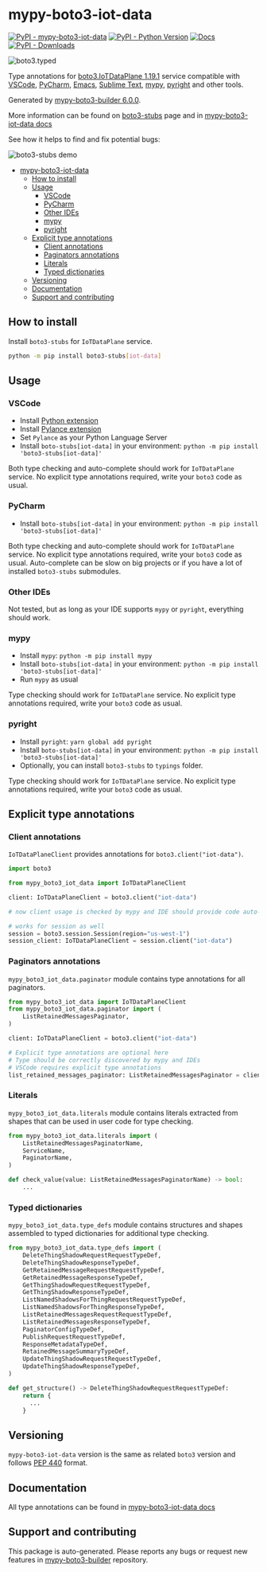 <a id="mypy-boto3-iot-data"></a>

# mypy-boto3-iot-data

[![PyPI - mypy-boto3-iot-data](https://img.shields.io/pypi/v/mypy-boto3-iot-data.svg?color=blue)](https://pypi.org/project/mypy-boto3-iot-data)
[![PyPI - Python Version](https://img.shields.io/pypi/pyversions/mypy-boto3-iot-data.svg?color=blue)](https://pypi.org/project/mypy-boto3-iot-data)
[![Docs](https://img.shields.io/readthedocs/mypy-boto3-builder.svg?color=blue)](https://mypy-boto3-builder.readthedocs.io/)
[![PyPI - Downloads](https://img.shields.io/pypi/dw/mypy-boto3-iot-data?color=blue)](https://pypistats.org/packages/mypy-boto3-iot-data)

![boto3.typed](https://github.com/vemel/mypy_boto3_builder/raw/master/logo.png)

Type annotations for
[boto3.IoTDataPlane 1.19.1](https://boto3.amazonaws.com/v1/documentation/api/1.19.1/reference/services/iot-data.html#IoTDataPlane)
service compatible with [VSCode](https://code.visualstudio.com/),
[PyCharm](https://www.jetbrains.com/pycharm/),
[Emacs](https://www.gnu.org/software/emacs/),
[Sublime Text](https://www.sublimetext.com/),
[mypy](https://github.com/python/mypy),
[pyright](https://github.com/microsoft/pyright) and other tools.

Generated by
[mypy-boto3-builder 6.0.0](https://github.com/vemel/mypy_boto3_builder).

More information can be found on
[boto3-stubs](https://pypi.org/project/boto3-stubs/) page and in
[mypy-boto3-iot-data docs](https://vemel.github.io/boto3_stubs_docs/mypy_boto3_iot_data/)

See how it helps to find and fix potential bugs:

![boto3-stubs demo](https://github.com/vemel/mypy_boto3_builder/raw/master/demo.gif)

- [mypy-boto3-iot-data](#mypy-boto3-iot-data)
  - [How to install](#how-to-install)
  - [Usage](#usage)
    - [VSCode](#vscode)
    - [PyCharm](#pycharm)
    - [Other IDEs](#other-ides)
    - [mypy](#mypy)
    - [pyright](#pyright)
  - [Explicit type annotations](#explicit-type-annotations)
    - [Client annotations](#client-annotations)
    - [Paginators annotations](#paginators-annotations)
    - [Literals](#literals)
    - [Typed dictionaries](#typed-dictionaries)
  - [Versioning](#versioning)
  - [Documentation](#documentation)
  - [Support and contributing](#support-and-contributing)

<a id="how-to-install"></a>

## How to install

Install `boto3-stubs` for `IoTDataPlane` service.

```bash
python -m pip install boto3-stubs[iot-data]
```

<a id="usage"></a>

## Usage

<a id="vscode"></a>

### VSCode

- Install
  [Python extension](https://marketplace.visualstudio.com/items?itemName=ms-python.python)
- Install
  [Pylance extension](https://marketplace.visualstudio.com/items?itemName=ms-python.vscode-pylance)
- Set `Pylance` as your Python Language Server
- Install `boto-stubs[iot-data]` in your environment:
  `python -m pip install 'boto3-stubs[iot-data]'`

Both type checking and auto-complete should work for `IoTDataPlane` service. No
explicit type annotations required, write your `boto3` code as usual.

<a id="pycharm"></a>

### PyCharm

- Install `boto-stubs[iot-data]` in your environment:
  `python -m pip install 'boto3-stubs[iot-data]'`

Both type checking and auto-complete should work for `IoTDataPlane` service. No
explicit type annotations required, write your `boto3` code as usual.
Auto-complete can be slow on big projects or if you have a lot of installed
`boto3-stubs` submodules.

<a id="other-ides"></a>

### Other IDEs

Not tested, but as long as your IDE supports `mypy` or `pyright`, everything
should work.

<a id="mypy"></a>

### mypy

- Install `mypy`: `python -m pip install mypy`
- Install `boto-stubs[iot-data]` in your environment:
  `python -m pip install 'boto3-stubs[iot-data]'`
- Run `mypy` as usual

Type checking should work for `IoTDataPlane` service. No explicit type
annotations required, write your `boto3` code as usual.

<a id="pyright"></a>

### pyright

- Install `pyright`: `yarn global add pyright`
- Install `boto-stubs[iot-data]` in your environment:
  `python -m pip install 'boto3-stubs[iot-data]'`
- Optionally, you can install `boto3-stubs` to `typings` folder.

Type checking should work for `IoTDataPlane` service. No explicit type
annotations required, write your `boto3` code as usual.

<a id="explicit-type-annotations"></a>

## Explicit type annotations

<a id="client-annotations"></a>

### Client annotations

`IoTDataPlaneClient` provides annotations for `boto3.client("iot-data")`.

```python
import boto3

from mypy_boto3_iot_data import IoTDataPlaneClient

client: IoTDataPlaneClient = boto3.client("iot-data")

# now client usage is checked by mypy and IDE should provide code auto-complete

# works for session as well
session = boto3.session.Session(region="us-west-1")
session_client: IoTDataPlaneClient = session.client("iot-data")
```

<a id="paginators-annotations"></a>

### Paginators annotations

`mypy_boto3_iot_data.paginator` module contains type annotations for all
paginators.

```python
from mypy_boto3_iot_data import IoTDataPlaneClient
from mypy_boto3_iot_data.paginator import (
    ListRetainedMessagesPaginator,
)

client: IoTDataPlaneClient = boto3.client("iot-data")

# Explicit type annotations are optional here
# Type should be correctly discovered by mypy and IDEs
# VSCode requires explicit type annotations
list_retained_messages_paginator: ListRetainedMessagesPaginator = client.get_paginator("list_retained_messages")
```

<a id="literals"></a>

### Literals

`mypy_boto3_iot_data.literals` module contains literals extracted from shapes
that can be used in user code for type checking.

```python
from mypy_boto3_iot_data.literals import (
    ListRetainedMessagesPaginatorName,
    ServiceName,
    PaginatorName,
)

def check_value(value: ListRetainedMessagesPaginatorName) -> bool:
    ...
```

<a id="typed-dictionaries"></a>

### Typed dictionaries

`mypy_boto3_iot_data.type_defs` module contains structures and shapes assembled
to typed dictionaries for additional type checking.

```python
from mypy_boto3_iot_data.type_defs import (
    DeleteThingShadowRequestRequestTypeDef,
    DeleteThingShadowResponseTypeDef,
    GetRetainedMessageRequestRequestTypeDef,
    GetRetainedMessageResponseTypeDef,
    GetThingShadowRequestRequestTypeDef,
    GetThingShadowResponseTypeDef,
    ListNamedShadowsForThingRequestRequestTypeDef,
    ListNamedShadowsForThingResponseTypeDef,
    ListRetainedMessagesRequestRequestTypeDef,
    ListRetainedMessagesResponseTypeDef,
    PaginatorConfigTypeDef,
    PublishRequestRequestTypeDef,
    ResponseMetadataTypeDef,
    RetainedMessageSummaryTypeDef,
    UpdateThingShadowRequestRequestTypeDef,
    UpdateThingShadowResponseTypeDef,
)

def get_structure() -> DeleteThingShadowRequestRequestTypeDef:
    return {
      ...
    }
```

<a id="versioning"></a>

## Versioning

`mypy-boto3-iot-data` version is the same as related `boto3` version and
follows [PEP 440](https://www.python.org/dev/peps/pep-0440/) format.

<a id="documentation"></a>

## Documentation

All type annotations can be found in
[mypy-boto3-iot-data docs](https://vemel.github.io/boto3_stubs_docs/mypy_boto3_iot_data/)

<a id="support-and-contributing"></a>

## Support and contributing

This package is auto-generated. Please reports any bugs or request new features
in [mypy-boto3-builder](https://github.com/vemel/mypy_boto3_builder/issues/)
repository.

